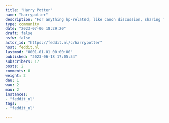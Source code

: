 ```yaml
---
title: "Harry Potter" 
name: "harrypotter"
description: "For anything hp-related, like canon discussion, sharing fanworks or shipping"
type: community
date: "2023-07-06 18:29:20"
draft: false
nsfw: false
actor_id: "https://feddit.nl/c/harrypotter"
host: feddit.nl
lastmod: "0001-01-01 00:00:00"
published: "2023-06-18 17:05:54"
subscribers: 17
posts: 2
comments: 0
weight: 2
dau: 1
wau: 2
mau: 2
instances:
- "feddit_nl"
tags: 
- "feddit_nl"

---
```

